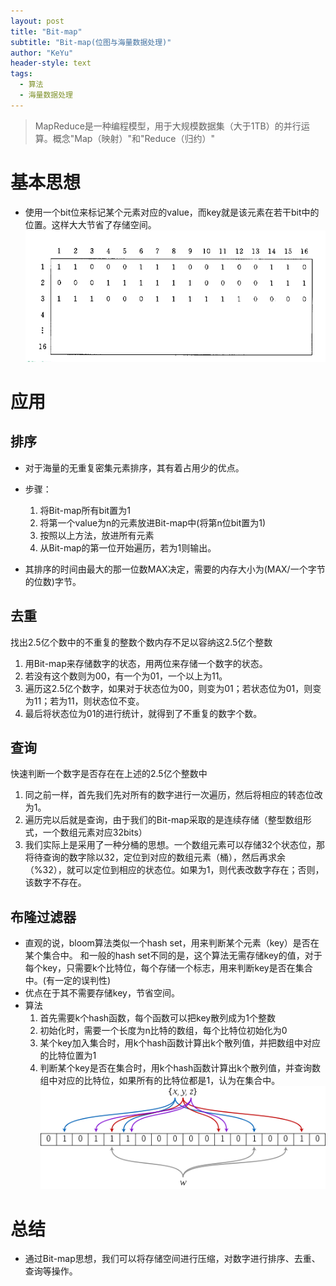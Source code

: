 ```yaml
---
layout: post
title: "Bit-map"
subtitle: "Bit-map(位图与海量数据处理)"
author: "KeYu"
header-style: text
tags:
  - 算法
  - 海量数据处理
---
```

> MapReduce是一种编程模型，用于大规模数据集（大于1TB）的并行运算。概念"Map（映射）"和"Reduce（归约）"

# 基本思想
* 使用一个bit位来标记某个元素对应的value，而key就是该元素在若干bit中的位置。这样大大节省了存储空间。
![](/img/in-post/Bit-map.PNG)
# 应用
## 排序
* 对于海量的无重复密集元素排序，其有着占用少的优点。
* 步骤：
    1. 将Bit-map所有bit置为1
    2. 将第一个value为n的元素放进Bit-map中(将第n位bit置为1)
    3. 按照以上方法，放进所有元素
    4. 从Bit-map的第一位开始遍历，若为1则输出。

* 其排序的时间由最大的那一位数MAX决定，需要的内存大小为(MAX/一个字节的位数)字节。

## 去重
找出2.5亿个数中的不重复的整数个数内存不足以容纳这2.5亿个整数
1.  用Bit-map来存储数字的状态，用两位来存储一个数字的状态。
2.  若没有这个数则为00，有一个为01，一个以上为11。
3.  遍历这2.5亿个数字，如果对于状态位为00，则变为01；若状态位为01，则变为11；若为11，则状态位不变。
4.  最后将状态位为01的进行统计，就得到了不重复的数字个数。

## 查询
快速判断一个数字是否存在在上述的2.5亿个整数中
1. 同之前一样，首先我们先对所有的数字进行一次遍历，然后将相应的转态位改为1。
2. 遍历完以后就是查询，由于我们的Bit-map采取的是连续存储（整型数组形式，一个数组元素对应32bits）
3. 我们实际上是采用了一种分桶的思想。一个数组元素可以存储32个状态位，那将待查询的数字除以32，定位到对应的数组元素（桶），然后再求余（%32），就可以定位到相应的状态位。如果为1，则代表改数字存在；否则，该数字不存在。

## 布隆过滤器
* 直观的说，bloom算法类似一个hash set，用来判断某个元素（key）是否在某个集合中。
和一般的hash set不同的是，这个算法无需存储key的值，对于每个key，只需要k个比特位，每个存储一个标志，用来判断key是否在集合中。(有一定的误判性)
* 优点在于其不需要存储key，节省空间。
* 算法
  1. 首先需要k个hash函数，每个函数可以把key散列成为1个整数
  2. 初始化时，需要一个长度为n比特的数组，每个比特位初始化为0
  3. 某个key加入集合时，用k个hash函数计算出k个散列值，并把数组中对应的比特位置为1
  4. 判断某个key是否在集合时，用k个hash函数计算出k个散列值，并查询数组中对应的比特位，如果所有的比特位都是1，认为在集合中。
![](/img/in-post/BloomFilter.png)
# 总结
* 通过Bit-map思想，我们可以将存储空间进行压缩，对数字进行排序、去重、查询等操作。